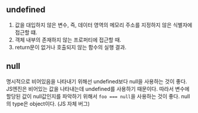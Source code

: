 ## undefined

1. 값을 대입하지 않은 변수, 즉, 데이터 영역의 메모리 주소를 지정하지 않은 식별자에 접근할 떄.
2. 객체 내부의 존재하지 않는 프로퍼티에 접근할 때.
3. return문이 없거나 호출되지 않는 함수의 실행 결과.

## null

명시적으로 비어있음을 나타내기 위해선 undefined보다 null을 사용하는 것이 좋다. JS엔진은 비어있는 값을 나타내는데 undefined를 사용하기 때문이다.
따라서 변수에 할당된 값이 null값인지를 파악하기 위해서 `foo === null`을 사용하는 것이 좋다.
null의 type은 object이다. (JS 자체 버그)
